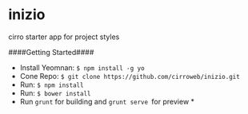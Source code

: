 inizio
======

cirro starter app for project styles

####Getting Started####
 - Install Yeomnan: `$ npm install -g yo`
 - Cone Repo: `$ git clone https://github.com/cirroweb/inizio.git`
 - Run: `$ npm install`
 - Run: `$ bower install`
 - Run `grunt` for building and `grunt serve `for preview *
